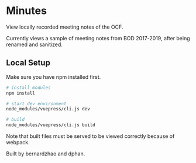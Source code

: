 # Minutes
View locally recorded meeting notes of the OCF.

Currently views a sample of meeting notes from BOD 2017-2019, after being renamed and sanitized.  

## Local Setup

Make sure you have npm installed first.

``` bash
# install modules
npm install

# start dev environment
node_modules/vuepress/cli.js dev

# build
node_modules/vuepress/cli.js build
```

Note that built files must be served to be viewed correctly because of webpack.

Built by bernardzhao and dphan.